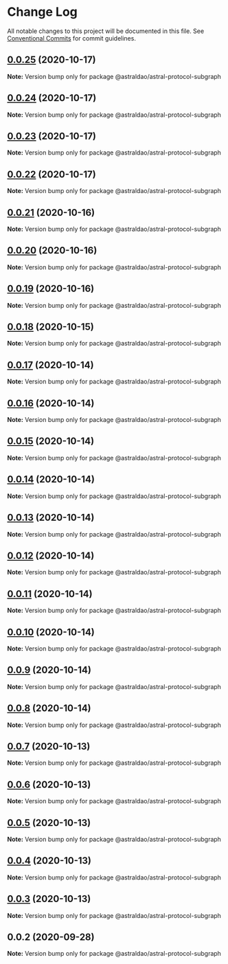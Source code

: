 # Change Log

All notable changes to this project will be documented in this file.
See [Conventional Commits](https://conventionalcommits.org) for commit guidelines.

## [0.0.25](https://github.com/astralDAO/astralprotocol/compare/@astraldao/astral-protocol-subgraph@0.0.24...@astraldao/astral-protocol-subgraph@0.0.25) (2020-10-17)

**Note:** Version bump only for package @astraldao/astral-protocol-subgraph





## [0.0.24](https://github.com/astralDAO/astralprotocol/compare/@astraldao/astral-protocol-subgraph@0.0.23...@astraldao/astral-protocol-subgraph@0.0.24) (2020-10-17)

**Note:** Version bump only for package @astraldao/astral-protocol-subgraph





## [0.0.23](https://github.com/astralDAO/astralprotocol/compare/@astraldao/astral-protocol-subgraph@0.0.22...@astraldao/astral-protocol-subgraph@0.0.23) (2020-10-17)

**Note:** Version bump only for package @astraldao/astral-protocol-subgraph





## [0.0.22](https://github.com/astralDAO/astralprotocol/compare/@astraldao/astral-protocol-subgraph@0.0.21...@astraldao/astral-protocol-subgraph@0.0.22) (2020-10-17)

**Note:** Version bump only for package @astraldao/astral-protocol-subgraph





## [0.0.21](https://github.com/astralDAO/astralprotocol/compare/@astraldao/astral-protocol-subgraph@0.0.20...@astraldao/astral-protocol-subgraph@0.0.21) (2020-10-16)

**Note:** Version bump only for package @astraldao/astral-protocol-subgraph





## [0.0.20](https://github.com/astralDAO/astralprotocol/compare/@astraldao/astral-protocol-subgraph@0.0.19...@astraldao/astral-protocol-subgraph@0.0.20) (2020-10-16)

**Note:** Version bump only for package @astraldao/astral-protocol-subgraph





## [0.0.19](https://github.com/astralDAO/astralprotocol/compare/@astraldao/astral-protocol-subgraph@0.0.18...@astraldao/astral-protocol-subgraph@0.0.19) (2020-10-16)

**Note:** Version bump only for package @astraldao/astral-protocol-subgraph





## [0.0.18](https://github.com/astralDAO/astralprotocol/compare/@astraldao/astral-protocol-subgraph@0.0.17...@astraldao/astral-protocol-subgraph@0.0.18) (2020-10-15)

**Note:** Version bump only for package @astraldao/astral-protocol-subgraph





## [0.0.17](https://github.com/astralDAO/astralprotocol/compare/@astraldao/astral-protocol-subgraph@0.0.16...@astraldao/astral-protocol-subgraph@0.0.17) (2020-10-14)

**Note:** Version bump only for package @astraldao/astral-protocol-subgraph





## [0.0.16](https://github.com/astralDAO/astralprotocol/compare/@astraldao/astral-protocol-subgraph@0.0.15...@astraldao/astral-protocol-subgraph@0.0.16) (2020-10-14)

**Note:** Version bump only for package @astraldao/astral-protocol-subgraph





## [0.0.15](https://github.com/astralDAO/astralprotocol/compare/@astraldao/astral-protocol-subgraph@0.0.14...@astraldao/astral-protocol-subgraph@0.0.15) (2020-10-14)

**Note:** Version bump only for package @astraldao/astral-protocol-subgraph





## [0.0.14](https://github.com/astralDAO/astralprotocol/compare/@astraldao/astral-protocol-subgraph@0.0.13...@astraldao/astral-protocol-subgraph@0.0.14) (2020-10-14)

**Note:** Version bump only for package @astraldao/astral-protocol-subgraph





## [0.0.13](https://github.com/astralDAO/astralprotocol/compare/@astraldao/astral-protocol-subgraph@0.0.12...@astraldao/astral-protocol-subgraph@0.0.13) (2020-10-14)

**Note:** Version bump only for package @astraldao/astral-protocol-subgraph





## [0.0.12](https://github.com/astralDAO/astralprotocol/compare/@astraldao/astral-protocol-subgraph@0.0.11...@astraldao/astral-protocol-subgraph@0.0.12) (2020-10-14)

**Note:** Version bump only for package @astraldao/astral-protocol-subgraph





## [0.0.11](https://github.com/astralDAO/astralprotocol/compare/@astraldao/astral-protocol-subgraph@0.0.10...@astraldao/astral-protocol-subgraph@0.0.11) (2020-10-14)

**Note:** Version bump only for package @astraldao/astral-protocol-subgraph





## [0.0.10](https://github.com/astralDAO/astralprotocol/compare/@astraldao/astral-protocol-subgraph@0.0.9...@astraldao/astral-protocol-subgraph@0.0.10) (2020-10-14)

**Note:** Version bump only for package @astraldao/astral-protocol-subgraph





## [0.0.9](https://github.com/astralDAO/astralprotocol/compare/@astraldao/astral-protocol-subgraph@0.0.8...@astraldao/astral-protocol-subgraph@0.0.9) (2020-10-14)

**Note:** Version bump only for package @astraldao/astral-protocol-subgraph





## [0.0.8](https://github.com/astralDAO/astralprotocol/compare/@astraldao/astral-protocol-subgraph@0.0.7...@astraldao/astral-protocol-subgraph@0.0.8) (2020-10-14)

**Note:** Version bump only for package @astraldao/astral-protocol-subgraph





## [0.0.7](https://github.com/astralDAO/astralprotocol/compare/@astraldao/astral-protocol-subgraph@0.0.6...@astraldao/astral-protocol-subgraph@0.0.7) (2020-10-13)

**Note:** Version bump only for package @astraldao/astral-protocol-subgraph





## [0.0.6](https://github.com/astralDAO/astralprotocol/compare/@astraldao/astral-protocol-subgraph@0.0.5...@astraldao/astral-protocol-subgraph@0.0.6) (2020-10-13)

**Note:** Version bump only for package @astraldao/astral-protocol-subgraph





## [0.0.5](https://github.com/astralDAO/astralprotocol/compare/@astraldao/astral-protocol-subgraph@0.0.4...@astraldao/astral-protocol-subgraph@0.0.5) (2020-10-13)

**Note:** Version bump only for package @astraldao/astral-protocol-subgraph





## [0.0.4](https://github.com/astralDAO/astralprotocol/compare/@astraldao/astral-protocol-subgraph@0.0.3...@astraldao/astral-protocol-subgraph@0.0.4) (2020-10-13)

**Note:** Version bump only for package @astraldao/astral-protocol-subgraph





## [0.0.3](https://github.com/astralDAO/astralprotocol/compare/@astraldao/astral-protocol-subgraph@0.0.2...@astraldao/astral-protocol-subgraph@0.0.3) (2020-10-13)

**Note:** Version bump only for package @astraldao/astral-protocol-subgraph





## 0.0.2 (2020-09-28)

**Note:** Version bump only for package @astraldao/astral-protocol-subgraph
